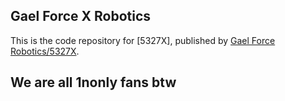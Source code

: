## Gael Force X Robotics 
This is the code repository for [5327X], published by [Gael Force Robotics/5327X](https://gaelforcerobotics.github.io/). 

## We are all 1nonly fans btw 


